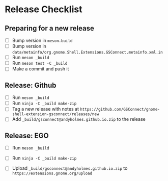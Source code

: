 # Release Checklist

## Preparing for a new release

- [ ] Bump version in `meson.build`
- [ ] Bump version in `data/metainfo/org.gnome.Shell.Extensions.GSConnect.metainfo.xml.in`
- [ ] Run `meson _build`
- [ ] Run `meson test -C _build`
- [ ] Make a commit and push it

## Release: Github

- [ ] Run `meson _build`
- [ ] Run `ninja -C _build make-zip`
- [ ] Tag a new release with notes at `https://github.com/GSConnect/gnome-shell-extension-gsconnect/releases/new`
- [ ] Add `_build/gsconnect@andyholmes.github.io.zip` to the release

## Release: EGO

- [ ] Run `meson _build`
- [ ] Run `ninja -C _build make-zip`
- [ ] Upload `_build/gsconnect@andyholmes.github.io.zip` to `https://extensions.gnome.org/upload`

